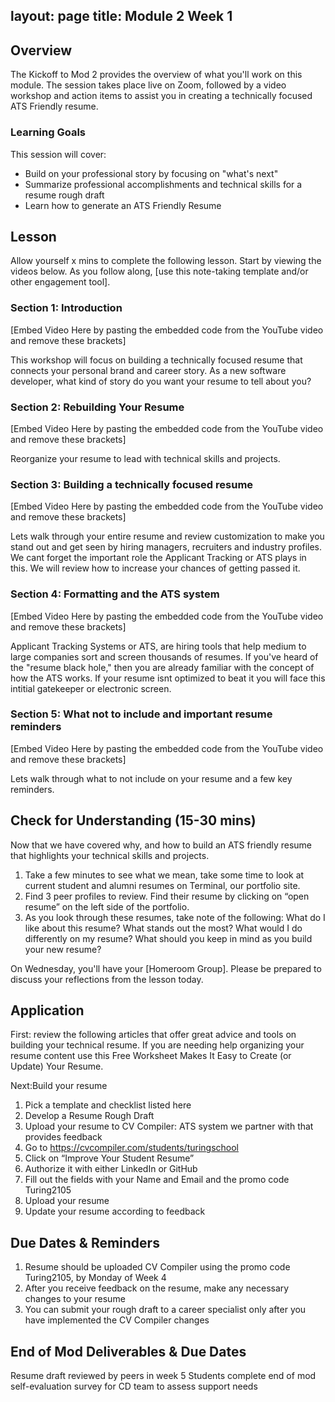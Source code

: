 layout: page
title: Module 2 Week 1
---

## Overview
The Kickoff to Mod 2 provides the overview of what you'll work on this module. The session takes place live on Zoom, followed by a video workshop and action items to assist you in creating a technically focused ATS Friendly resume.  

### Learning Goals
This session will cover:

* Build on your professional story by focusing on "what's next"
* Summarize professional accomplishments and technical skills for a resume rough draft 
* Learn how to generate an ATS Friendly Resume
 

## Lesson 
Allow yourself x mins to complete the following lesson. Start by viewing the videos below. As you follow along, [use this note-taking template and/or other engagement tool].

### Section 1: Introduction 
[Embed Video Here by pasting the embedded code from the YouTube video and remove these brackets]

This workshop will focus on building a technically focused resume that connects your personal brand and career story. 
As a new software developer, what kind of story do you want your resume to tell about you?

### Section 2: Rebuilding Your Resume

[Embed Video Here by pasting the embedded code from the YouTube video and remove these brackets]

Reorganize your resume to lead with technical skills and projects.

### Section 3: Building  a technically focused resume

[Embed Video Here by pasting the embedded code from the YouTube video and remove these brackets]

Lets walk through your entire resume and review customization to make you stand out and get seen by hiring managers, recruiters and industry profiles. We cant forget the important role the Applicant Tracking or ATS plays in this. We will review how to increase your chances of getting passed it. 


### Section 4: Formatting and the ATS system

[Embed Video Here by pasting the embedded code from the YouTube video and remove these brackets]

Applicant Tracking Systems or ATS, are hiring tools that help medium to large companies sort and screen thousands of resumes. If you've heard of the "resume black hole," then you are already familiar with the concept of how the ATS works.  If your resume isnt optimized to beat it you will face this intitial gatekeeper or electronic screen. 
### Section 5: What not to include and important resume reminders

[Embed Video Here by pasting the embedded code from the YouTube video and remove these brackets]

Lets walk through what to not include on your resume and a few key reminders. 

## Check for Understanding (15-30 mins)

Now that we have covered why, and how to build an ATS friendly resume that highlights your technical skills and projects. 

1. Take a few minutes to see what we mean, take some time to look at current student and alumni resumes on Terminal, our portfolio site.
2. Find 3 peer profiles to review. Find their resume by clicking on “open resume” on the left side of the portfolio. 
3. As you look through these resumes, take note of the following:
What do I like about this resume?
What stands out the most?
What would I do differently on my resume?
What should you keep in mind as you build your new resume?

On Wednesday, you'll have your [Homeroom Group]. Please be prepared to discuss your reflections from the lesson today.

## Application

First:  review the following articles that offer great advice and tools on building your technical resume. 
If you are needing help organizing your resume content use this Free Worksheet Makes It Easy to Create (or Update) Your Resume. 

Next:Build your resume
1. Pick a template and checklist listed here
2. Develop a Resume Rough Draft
3. Upload your resume to CV Compiler: ATS system we partner with that provides feedback
4. Go to https://cvcompiler.com/students/turingschool
5. Click on “Improve Your Student Resume”
6. Authorize it with either LinkedIn or GitHub
7. Fill out the fields with your Name and Email and the promo code Turing2105
8. Upload your resume
8. Update your resume according to feedback


## Due Dates & Reminders

1. Resume should be uploaded CV Compiler using the promo code Turing2105, by Monday of Week 4 
2. After you receive feedback on the resume, make any necessary changes to your resume
3. You can submit your rough draft to a career specialist only after you have implemented the CV Compiler changes

## End of Mod Deliverables & Due Dates
Resume draft reviewed by peers in week 5
Students complete end of mod self-evaluation survey for CD team to assess support needs

